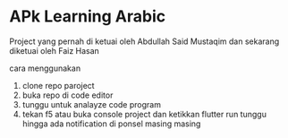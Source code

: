 # APk Learning Arabic

Project yang pernah di ketuai oleh Abdullah Said Mustaqim dan sekarang diketuai oleh Faiz Hasan

cara menggunakan
1. clone repo paroject
2. buka repo di code editor
3. tunggu untuk analayze code program
4. tekan f5 atau buka console project dan ketikkan flutter run tunggu hingga ada notification di ponsel masing masing


